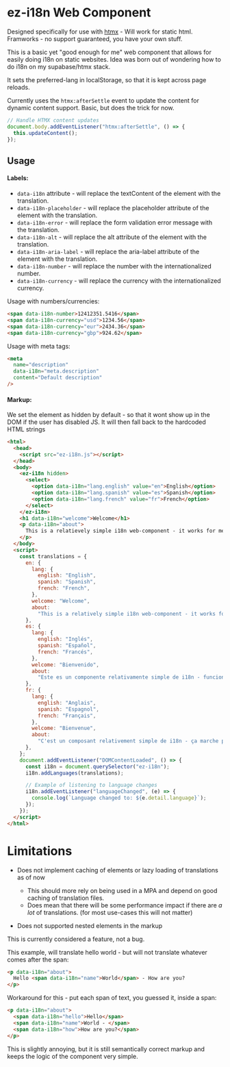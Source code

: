 # ez-i18n Web Component

Designed specifically for use with [htmx](https://htmx.org/) - Will work for static html. Framworks - no support guaranteed, you have your own stuff.

This is a basic yet "good enough for me" web component that allows for easily doing i18n on static websites.
Idea was born out of wondering how to do i18n on my supabase/htmx stack.

It sets the preferred-lang in localStorage, so that it is kept across page reloads.

Currently uses the `htmx:afterSettle` event to update the content for dynamic content support. Basic, but does the trick for now.

```js
// Handle HTMX content updates
document.body.addEventListener("htmx:afterSettle", () => {
  this.updateContent();
});
```

## Usage

#### Labels:

- `data-i18n` attribute - will replace the textContent of the element with the translation.
- `data-i18n-placeholder` - will replace the placeholder attribute of the element with the translation.
- `data-i18n-error` - will replace the form validation error message with the translation.
- `data-i18n-alt` - will replace the alt attribute of the element with the translation.
- `data-i18n-aria-label` - will replace the aria-label attribute of the element with the translation.
- `data-i18n-number` - will replace the number with the internationalized number.
- `data-i18n-currency` - will replace the currency with the internationalized currency.

Usage with numbers/currencies:

```html
<span data-i18n-number>12412351.5416</span>
<span data-i18n-currency="usd">1234.56</span>
<span data-i18n-currency="eur">2434.36</span>
<span data-i18n-currency="gbp">924.62</span>
```

Usage with meta tags:

```html
<meta
  name="description"
  data-i18n="meta.description"
  content="Default description"
/>
```

#### Markup:

We set the element as hidden by default - so that it wont show up in the DOM if the user has disabled JS.
It will then fall back to the hardcoded HTML strings

```html
<html>
  <head>
    <script src="ez-i18n.js"></script>
  </head>
  <body>
    <ez-i18n hidden>
      <select>
        <option data-i18n="lang.english" value="en">English</option>
        <option data-i18n="lang.spanish" value="es">Spanish</option>
        <option data-i18n="lang.french" value="fr">French</option>
      </select>
    </ez-i18n>
    <h1 data-i18n="welcome">Welcome</h1>
    <p data-i18n="about">
      This is a relatievely simple i18n web-component - it works for me.
    </p>
  </body>
  <script>
    const translations = {
      en: {
        lang: {
          english: "English",
          spanish: "Spanish",
          french: "French",
        },
        welcome: "Welcome",
        about:
          "This is a relatively simple i18n web-component - it works for me.",
      },
      es: {
        lang: {
          english: "Inglés",
          spanish: "Español",
          french: "Francés",
        },
        welcome: "Bienvenido",
        about:
          "Este es un componente relativamente simple de i18n - funciona para mí.",
      },
      fr: {
        lang: {
          english: "Anglais",
          spanish: "Espagnol",
          french: "Français",
        },
        welcome: "Bienvenue",
        about:
          "C'est un composant relativement simple de i18n - ça marche pour moi.",
      },
    };
    document.addEventListener("DOMContentLoaded", () => {
      const i18n = document.querySelector("ez-i18n");
      i18n.addLanguages(translations);

      // Example of listening to language changes
      i18n.addEventListener("languageChanged", (e) => {
        console.log(`Language changed to: ${e.detail.language}`);
      });
    });
  </script>
</html>
```

# Limitations

- Does not implement caching of elements or lazy loading of translations as of now

  - This should more rely on being used in a MPA and depend on good caching of translation files.
  - Does mean that there will be some performance impact if there are _a lot_ of translations. (for most use-cases this will not matter)

- Does not supported nested elements in the markup

This is currently considered a feature, not a bug.

This example, will translate hello world - but will not translate whatever comes after the span:

```html
<p data-i18n="about">
  Hello <span data-i18n="name">World</span> - How are you?
</p>
```

Workaround for this - put each span of text, you guessed it, inside a span:

```html
<p data-i18n="about">
  <span data-i18n="hello">Hello</span>
  <span data-i18n="name">World - </span>
  <span data-i18n="how">How are you?</span>
</p>
```

This is slightly annoying, but it is still semantically correct markup and keeps the logic of the component very simple.
